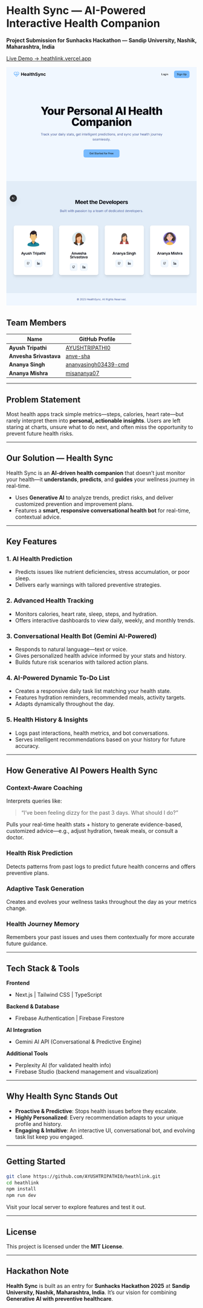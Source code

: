 # &#x20;Health Sync — AI-Powered Interactive Health Companion

**Project Submission for Sunhacks Hackathon — Sandip University, Nashik, Maharashtra, India**

[Live Demo → heathlink.vercel.app](https://heathlink.vercel.app/)

![Health Sync Dashboard](/6000-firebase-studio-1755174592201.cluster-c36dgv2kibakqwbbbsgmia3fny.cloudworkstations.dev_.png)

## Team Members

| Name                   | GitHub Profile                                                  |
| ---------------------- | --------------------------------------------------------------- |
| **Ayush Tripathi**     | [AYUSHTRIPATHI0](https://github.com/AYUSHTRIPATHI0)             |
| **Anvesha Srivastava** | [anve-sha](https://github.com/anve-sha)                         |
| **Ananya Singh**       | [ananyasingh03439-cmd](https://github.com/ananyasingh03439-cmd) |
| **Ananya Mishra**      | [misananya07](https://github.com/misananya07)                   |

---

## Problem Statement

Most health apps track simple metrics—steps, calories, heart rate—but rarely interpret them into **personal, actionable insights**. Users are left staring at charts, unsure what to do next, and often miss the opportunity to prevent future health risks.

---

## Our Solution — **Health Sync**

Health Sync is an **AI-driven health companion** that doesn’t just monitor your health—it **understands**, **predicts**, and **guides** your wellness journey in real-time.

* Uses **Generative AI** to analyze trends, predict risks, and deliver customized prevention and improvement plans.
* Features a **smart, responsive conversational health bot** for real-time, contextual advice.

---

## Key Features

### 1. **AI Health Prediction**

* Predicts issues like nutrient deficiencies, stress accumulation, or poor sleep.
* Delivers early warnings with tailored preventive strategies.

### 2. **Advanced Health Tracking**

* Monitors calories, heart rate, sleep, steps, and hydration.
* Offers interactive dashboards to view daily, weekly, and monthly trends.

### 3. **Conversational Health Bot (Gemini AI-Powered)**

* Responds to natural language—text or voice.
* Gives personalized health advice informed by your stats and history.
* Builds future risk scenarios with tailored action plans.

### 4. **AI-Powered Dynamic To-Do List**

* Creates a responsive daily task list matching your health state.
* Features hydration reminders, recommended meals, activity targets.
* Adapts dynamically throughout the day.

### 5. **Health History & Insights**

* Logs past interactions, health metrics, and bot conversations.
* Serves intelligent recommendations based on your history for future accuracy.

---

## How Generative AI Powers Health Sync

### Context-Aware Coaching

Interprets queries like:

> “I’ve been feeling dizzy for the past 3 days. What should I do?”

Pulls your real-time health stats + history to generate evidence-based, customized advice—e.g., adjust hydration, tweak meals, or consult a doctor.

### Health Risk Prediction

Detects patterns from past logs to predict future health concerns and offers preventive plans.

### Adaptive Task Generation

Creates and evolves your wellness tasks throughout the day as your metrics change.

### Health Journey Memory

Remembers your past issues and uses them contextually for more accurate future guidance.

---

## Tech Stack & Tools

**Frontend**

* Next.js | Tailwind CSS | TypeScript

**Backend & Database**

* Firebase Authentication | Firebase Firestore

**AI Integration**

* Gemini AI API (Conversational & Predictive Engine)

**Additional Tools**

* Perplexity AI (for validated health info)
* Firebase Studio (backend management and visualization)

---

## Why Health Sync Stands Out

* **Proactive & Predictive**: Stops health issues before they escalate.
* **Highly Personalized**: Every recommendation adapts to your unique profile and history.
* **Engaging & Intuitive**: An interactive UI, conversational bot, and evolving task list keep you engaged.

---

## Getting Started

```bash
git clone https://github.com/AYUSHTRIPATHI0/heathlink.git
cd heathlink
npm install
npm run dev
```

Visit your local server to explore features and test it out.

---

## License

This project is licensed under the **MIT License**.

---

## Hackathon Note

**Health Sync** is built as an entry for **Sunhacks Hackathon 2025** at **Sandip University, Nashik, Maharashtra, India**. It’s our vision for combining **Generative AI with preventive healthcare**.
